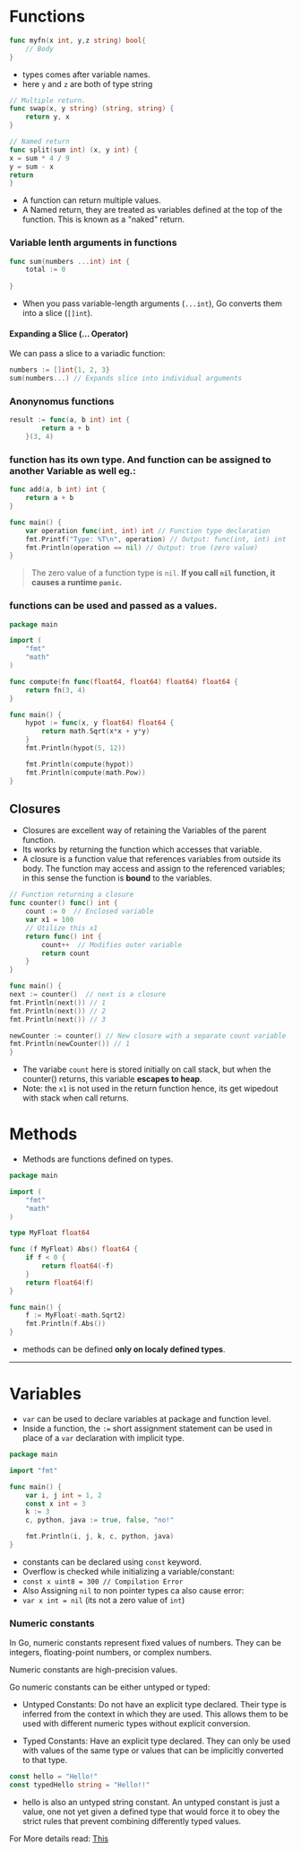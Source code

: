 # Functions

```go
func myfn(x int, y,z string) bool{
	// Body
}
```
- types comes after variable names.
- here `y` and `z` are both of type string

```go
// Multiple return.
func swap(x, y string) (string, string) {
	return y, x
}

// Named return
func split(sum int) (x, y int) {
x = sum * 4 / 9
y = sum - x
return
}
```
- A function can return multiple values.
- A Named return, they are treated as variables defined at the top of the function. This is known as a "naked" return.
### Variable lenth arguments in functions
```go
func sum(numbers ...int) int {
	total := 0
	
}
```
- When you pass variable-length arguments (`...int`), Go converts them into a slice (`[]int`).
#### Expanding a Slice (... Operator)
We can pass a slice to a variadic function:
```go
numbers := []int{1, 2, 3}
sum(numbers...) // Expands slice into individual arguments

```
### Anonynomus functions
```go
result := func(a, b int) int {
        return a + b
    }(3, 4)
```

### function has its own type. And function can be assigned to another Variable as well eg.:
```go
func add(a, b int) int {
    return a + b
}

func main() {
    var operation func(int, int) int // Function type declaration
    fmt.Printf("Type: %T\n", operation) // Output: func(int, int) int
    fmt.Println(operation == nil) // Output: true (zero value)
}
```
> The zero value of a function type is `nil`. **If you call `nil` function, it causes a runtime `panic`.**

### functions can be used and passed as a values.

```go
package main

import (
	"fmt"
	"math"
)

func compute(fn func(float64, float64) float64) float64 {
	return fn(3, 4)
}

func main() {
	hypot := func(x, y float64) float64 {
		return math.Sqrt(x*x + y*y)
	}
	fmt.Println(hypot(5, 12))

	fmt.Println(compute(hypot))
	fmt.Println(compute(math.Pow))
}
```

## Closures
- Closures are excellent way of retaining the Variables of the parent function.
- Its works by returning the function which accesses that variable.
- A closure is a function value that references variables from outside its body. The function may access and assign to the referenced variables; in this sense the function is **bound** to the variables.
```go
// Function returning a closure
func counter() func() int {
    count := 0  // Enclosed variable
    var x1 = 100
	// Utilize this x1
    return func() int {
        count++  // Modifies outer variable
        return count
    }
}

func main() {
next := counter()  // next is a closure
fmt.Println(next()) // 1
fmt.Println(next()) // 2
fmt.Println(next()) // 3

newCounter := counter() // New closure with a separate count variable
fmt.Println(newCounter()) // 1
}
```

- The variabe `count` here is stored initially on call stack, but when the counter() returns, this variable **escapes to heap**.
- Note: the `x1` is not used in the return function hence, its get wipedout with stack when call returns.

# Methods
- Methods are functions defined on types.
```go
package main

import (
	"fmt"
	"math"
)

type MyFloat float64

func (f MyFloat) Abs() float64 {
	if f < 0 {
		return float64(-f)
	}
	return float64(f)
}

func main() {
	f := MyFloat(-math.Sqrt2)
	fmt.Println(f.Abs())
}
```
- methods can be defined **only on localy defined types**.
---
# Variables
- `var` can be used to declare variables at package and function level.
- Inside a function, the `:=` short assignment statement can be used in place of a `var` declaration with implicit type.
```go
package main

import "fmt"

func main() {
	var i, j int = 1, 2
	const x int = 3
	k := 3
	c, python, java := true, false, "no!"

	fmt.Println(i, j, k, c, python, java)
}
```
- constants can be declared using `const` keyword.
- Overflow is checked while initializing a variable/constant:
- ``const x uint8 = 300 // Compilation Error``
- Also Assigning `nil` to non pointer types ca also cause error:
- ``var x int = nil`` (its not a zero value of `int`)
### Numeric constants
In Go, numeric constants represent fixed values of numbers. They can be integers, floating-point numbers, or complex numbers.

Numeric constants are high-precision values.

Go numeric constants can be either untyped or typed:
- Untyped Constants: Do not have an explicit type declared. Their type is inferred from the context in which they are used. This allows them to be used with different numeric types without explicit conversion.


- Typed Constants: Have an explicit type declared. They can only be used with values of the same type or values that can be implicitly converted to that type.
```go
const hello = "Hello!"
const typedHello string = "Hello!!"
```
- hello is also an untyped string constant. An untyped constant is just a value, one not yet given a defined type that would force it to obey the strict rules that prevent combining differently typed values.

For More details read: [This](https://go.dev/blog/constants#:~:text=This%20is%20an%20untyped%20string%20constant%2C)


